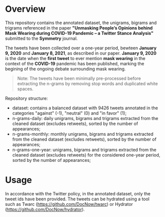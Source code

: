 # Overview
This repository contains the annotated dataset, the unigrams, bigrams and trigrams referenced in the paper **"Unmasking People’s Opinions behind Mask Wearing during COVID-19 Pandemic – a Twitter Stance Analysis"** submitted to the **Symmetry** journal.

The tweets have been collected over a one-year period, bewteen **January 9, 2020** and **January 8, 2021**, as described in our paper. **January 9, 2020** is the date when the **first tweet** to ever mention **mask wearing** in the context of the **COVID-19** pandemic has been published, marking the begining of the ongoing debate surrounding mask wearing.

> Note: The tweets have been minimally pre-processed before extracting the n-grams by removing stop words and duplicated white spaces.

Repository structure:
- dataset: contains a balanced dataset with 9426 tweets annotated in the categories "against" (-1), "neutral" (0) and "in favor" (1);
- n-grams-daily: daily unigrams, bigrams and trigrams extracted from the cleaned dataset (excludes retweets), sorted by the number of appearances;
- n-grams-monthly: monthly unigrams, bigrams and trigrams extracted from the cleaned dataset (excludes retweets), sorted by the number of appearances;
- n-grams-one-year: unigrams, bigrams and trigrams extracted from the cleaned dataset (excludes retweets) for the considered one-year period, sorted by the number of appearances;

# Usage
In accordance with the Twitter policy, in the annotated dataset, only the tweet ids have been provided. The tweets can be hydrated using a tool such as Twarc (https://github.com/DocNow/twarc) or Hydrator (https://github.com/DocNow/hydrator).
